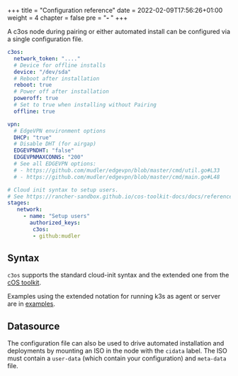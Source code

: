 +++
title = "Configuration reference"
date = 2022-02-09T17:56:26+01:00
weight = 4
chapter = false
pre = "<b>- </b>"
+++

A c3os node during pairing or either automated install can be configured via a single configuration file.

```yaml
c3os:
  network_token: "...."
  # Device for offline installs
  device: "/dev/sda"
  # Reboot after installation
  reboot: true
  # Power off after installation
  poweroff: true
  # Set to true when installing without Pairing
  offline: true

vpn:
  # EdgeVPN environment options
  DHCP: "true"
  # Disable DHT (for airgap)
  EDGEVPNDHT: "false"
  EDGEVPNMAXCONNS: "200"
  # See all EDGEVPN options:
  # - https://github.com/mudler/edgevpn/blob/master/cmd/util.go#L33
  # - https://github.com/mudler/edgevpn/blob/master/cmd/main.go#L48

# Cloud init syntax to setup users. 
# See https://rancher-sandbox.github.io/cos-toolkit-docs/docs/reference/cloud_init/
stages:
   network:
     - name: "Setup users"
       authorized_keys:
        c3os: 
        - github:mudler
```


## Syntax

`c3os` supports the standard cloud-init syntax and the extended one from the [cOS toolkit](https://rancher-sandbox.github.io/cos-toolkit-docs/docs/reference/cloud_init/).

Examples using the extended notation for running k3s as agent or server are in [examples](https://github.com/mudler/c3os/tree/master/examples). 

## Datasource

The configuration file can also be used to drive automated installation and deployments by mounting an ISO in the node with the `cidata` label. The ISO must contain a `user-data` (which contain your configuration) and `meta-data` file.
